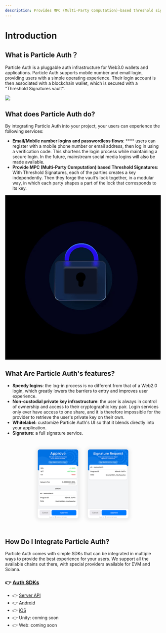 ```yaml
---
description: Provides MPC (Multi-Party Computation)-based threshold signatures.
---
```


# Introduction

## What is Particle Auth？

Particle Auth is a pluggable auth infrastructure for Web3.0 wallets and applications. Particle Auth supports mobile number and email login, providing users with a simple operating experience. Their login account is then associated with a blockchain wallet, which is secured with a "Threshold Signatures vault".

![](<../.gitbook/assets/bz7ex-udptn (1).gif>)

## What does Particle Auth do? <a href="#what-does-web3auth-do" id="what-does-web3auth-do"></a>

By integrating Particle Auth into your project, your users can experience the following services:

* **Email/Mobile number logins and passwordless flows**: **** users can register with a mobile phone number or email address, then log in using a verification code. This shortens the login process while maintaining a secure login. In the future, mainstream social media logins will also be made available.
* **Provide MPC (Multi-Party Computation) based Threshold Signatures:** With Threshold Signatures, each of the parties creates a key independently. Then they forge the vault’s lock together, in a modular way, in which each party shapes a part of the lock that corresponds to its key.

![](../.gitbook/assets/952qs-wk47v.gif)

## What Are Particle Auth's features?

* **Speedy logins**: the log-in process is no different from that of a Web2.0 login, which greatly lowers the barriers to entry and improves user experience.
* **Non-custodial private key infrastructure**: the user is always in control of ownership and access to their cryptographic key pair. Login services only ever have access to one share, and it is therefore impossible for the provider to retrieve the user's private key on their own.
* **Whitelabel:** customize Particle Auth's UI so that it blends directly into your application.
* **Signature**: a full signature service.

![Approve & Signature](../.gitbook/assets/sign.jpg)

## How Do I Integrate Particle Auth? <a href="#how-can-i-use-web3auth" id="how-can-i-use-web3auth"></a>

Particle Auth comes with simple SDKs that can be integrated in multiple ways to provide the best experience for your users. We support all the available chains out there, with special providers available for EVM and Solana.

### 👉  [Auth SDKs](sdks/)

* 👉  [Server API](sdks/server-api.md)
* 👉  [Android](sdks/android.md)
* 👉  [iOS](sdks/ios.md)
* 👉  Unity: coming soon
* 👉  Web: coming soon
